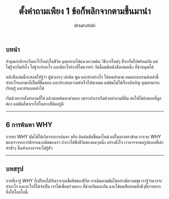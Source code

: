 ﻿---
layout: post
title: ตั้งคำถามเพียง 1 ข้อก็พลิกจากตามขึ้นมานำ
author: drsarutobi
categories: [Leadership, Entrepreneurship]
image: assets/images/sww/cover_thai.jpg
featured: false
hidden: true
---
## บทนำ
ถ้าคุณกำลังจะเริ่มอะไรใหม่ๆในชีวิต
คุณอยากได้แนวความคิด วิธีการใหม่ๆ ที่จะเริ่มไปพร้อมกัน
แต่ไม่รู้จะเริ่มยังไง ไม่รู้จะทำอะไร 
และมีอะไรบ้างที่ไม่ควรทำ
วันนี้ผมมีหนังสือเล่มหนึ่ง ที่ช่วยคุณได้

หนังสือเล่มนี้จะสอนให้รู้ว่า
ผู้นำเก่งๆ เค้าคิด พูด และทำอย่างไร ให้คนทำตาม
คนและแบรนด์เหล่านี้ ทำอะไรออกมาก็เป็นที่ชื่นชอบ 
และประสบความสำเร็จไปซะหมด
แต่ม้นไม่ใช่เรื่องบังเอิญ 
คุณสามารถเรียนรู้ และทำแบบเค้าได้

เริ่มด้วยการตั้งคำถามที่ใช่ 
แล้วค่อยค้นหาคำตอบ
เพราะถ้าเราเริ่มด้วยคำถามที่ผิด 
ต่อให้ได้คำตอบที่ถูกต้อง 
แต่มันก็พาเราไปในทางที่ผิดอยู่ดี

---
## 6 การค้นหา WHY
การหา WHY มันไม่ได้เกิดจากการค้นหา หรือ คิดค้นมันขึ้นมาใหม่
แต่ในทางตรงข้าม เราเจอ WHY ของเราจากการพิจารณาอดีตของเรา
ถ้าเราได้ฟังชีวิตของคนๆหนึ่ง อย่างตั้งใจ 
เราอาจจะพบรูปแบบที่เค้าทำซ้ำๆ ซึ่งเค้าเองอาจจะไม่รู้ตัว


---
## บทสรุป
การที่เรารู้ WHY ก็เปรียบไดักับเราเจอเข็มทิศของชีวิต
เราเดินตามมันได้อย่างมีความสุข
เรารู้ว่าควรจะทำอะไร และอะไรที่ไม่จำเป็น
เราได้เพื่อนร่วมทาง ที่ช่วยกันและกัน
และได้คนสืบทอดสิ่งดีๆที่เราอยากทิ้งให้โลกใบนี้